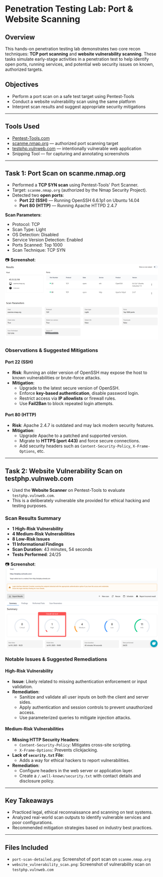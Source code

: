 # Penetration Testing Lab: Port & Website Scanning

## Overview
This hands-on penetration testing lab demonstrates two core recon techniques: **TCP port scanning** and **website vulnerability scanning**. These tasks simulate early-stage activities in a penetration test to help identify open ports, running services, and potential web security issues on known, authorized targets.

## Objectives
- Perform a port scan on a safe test target using Pentest-Tools
- Conduct a website vulnerability scan using the same platform
- Interpret scan results and suggest appropriate security mitigations

---

## Tools Used
- [Pentest-Tools.com](https://pentest-tools.com)
- [scanme.nmap.org](https://scanme.nmap.org) — authorized port scanning target
- [testphp.vulnweb.com](http://testphp.vulnweb.com) — intentionally vulnerable web application
- Snipping Tool — for capturing and annotating screenshots

---

## Task 1: Port Scan on scanme.nmap.org

- Performed a **TCP SYN scan** using Pentest-Tools' Port Scanner.
- Target: `scanme.nmap.org` (authorized by the Nmap Security Project).
- Detected two **open ports**:
  - **Port 22 (SSH)** — Running OpenSSH 6.6.1p1 on Ubuntu 14.04
  - **Port 80 (HTTP)** — Running Apache HTTPD 2.4.7

**Scan Parameters**:
- Protocol: TCP
- Scan Type: Light
- OS Detection: Disabled
- Service Version Detection: Enabled
- Ports Scanned: Top 1000
- Scan Technique: TCP SYN

📷 **Screenshot**:  
![Port Scan Results](./port-scan-detailed.png)

### Observations & Suggested Mitigations

#### Port 22 (SSH)
- **Risk**: Running an older version of OpenSSH may expose the host to known vulnerabilities or brute-force attacks.
- **Mitigation**:
  - Upgrade to the latest secure version of OpenSSH.
  - Enforce **key-based authentication**, disable password login.
  - Restrict access via **IP allowlists** or firewall rules.
  - Use **Fail2Ban** to block repeated login attempts.

#### Port 80 (HTTP)
- **Risk**: Apache 2.4.7 is outdated and may lack modern security features.
- **Mitigation**:
  - Upgrade Apache to a patched and supported version.
  - Migrate to **HTTPS (port 443)** and force secure connections.
  - Add security headers such as `Content-Security-Policy`, `X-Frame-Options`, etc.

---

## Task 2: Website Vulnerability Scan on testphp.vulnweb.com

- Used the **Website Scanner** on Pentest-Tools to evaluate `testphp.vulnweb.com`.
- This is a deliberately vulnerable site provided for ethical hacking and testing purposes.

### Scan Results Summary
- **1 High-Risk Vulnerability**
- **4 Medium-Risk Vulnerabilities**
- **8 Low-Risk Issues**
- **11 Informational Findings**
- **Scan Duration**: 43 minutes, 54 seconds
- **Tests Performed**: 24/25

📷 **Screenshot**:  
![Website Scan Results](./website_vulnerability_scan.png)

### Notable Issues & Suggested Remediations

#### High-Risk Vulnerability
- **Issue**: Likely related to missing authentication enforcement or input validation.
- **Remediation**:
  - Sanitize and validate all user inputs on both the client and server sides.
  - Apply authentication and session controls to prevent unauthorized access.
  - Use parameterized queries to mitigate injection attacks.

#### Medium-Risk Vulnerabilities
- **Missing HTTP Security Headers**:
  - `Content-Security-Policy`: Mitigates cross-site scripting.
  - `X-Frame-Options`: Prevents clickjacking.
- **Lack of `security.txt` File**:
  - Adds a way for ethical hackers to report vulnerabilities.
- **Remediation**:
  - Configure headers in the web server or application layer.
  - Create a `/.well-known/security.txt` with contact details and disclosure policy.

---

## Key Takeaways
- Practiced legal, ethical reconnaissance and scanning on test systems.
- Analyzed real-world scan outputs to identify vulnerable services and poor configurations.
- Recommended mitigation strategies based on industry best practices.

---

## Files Included
- `port-scan-detailed.png`: Screenshot of port scan on `scanme.nmap.org`
- `website_vulnerability_scan.png`: Screenshot of vulnerability scan on `testphp.vulnweb.com`

